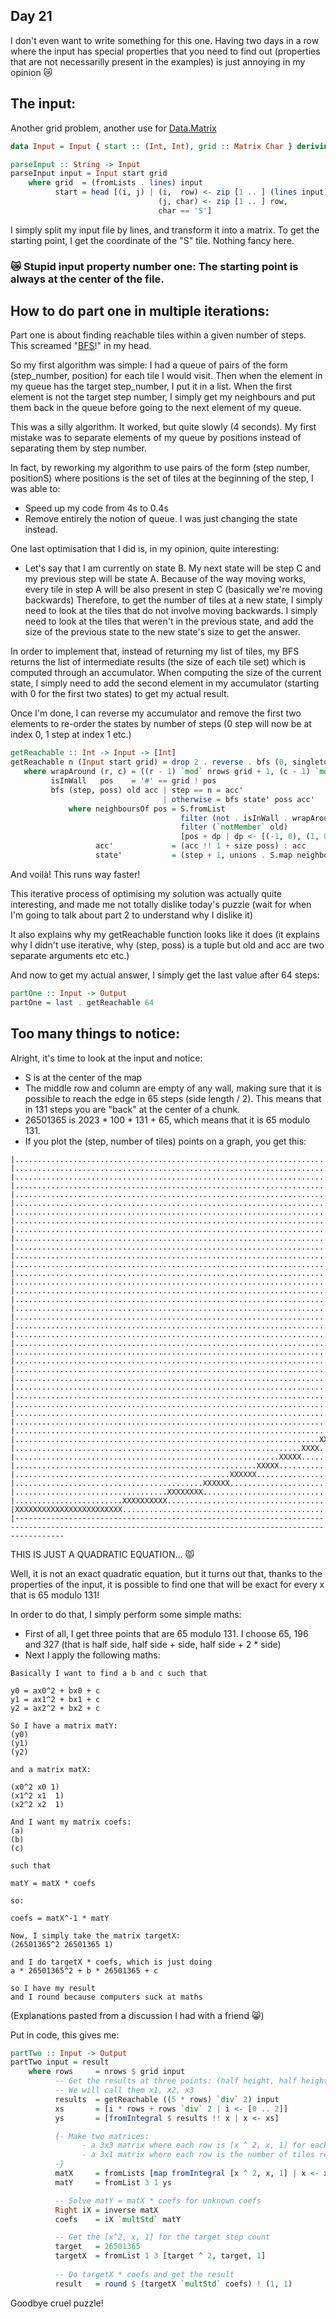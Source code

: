 ## Day 21

I don't even want to write something for this one.
Having two days in a row where the input has special properties that you need to find out (properties that are not necessarilly present in the examples) is just annoying in my opinion 😿

## The input:

Another grid problem, another use for [Data.Matrix](https://hackage.haskell.org/package/matrix-0.3.6.3/docs/Data-Matrix.html)

```hs
data Input = Input { start :: (Int, Int), grid :: Matrix Char } deriving (Show)

parseInput :: String -> Input
parseInput input = Input start grid
    where grid  = (fromLists . lines) input
          start = head [(i, j) | (i,  row) <- zip [1 .. ] (lines input), 
                                 (j, char) <- zip [1 .. ] row,
                                 char == 'S']
```

I simply split my input file by lines, and transform it into a matrix. To get the starting point, I get the coordinate of the "S" tile. Nothing fancy here.

### 😿 Stupid input property number one: The starting point is always at the center of the file.

## How to do part one in multiple iterations:

Part one is about finding reachable tiles within a given number of steps. This screamed "[BFS](https://en.wikipedia.org/wiki/Breadth-first_search)!" in my head.

So my first algorithm was simple: I had a queue of pairs of the form (step_number, position) for each tile I would visit.
Then when the element in my queue has the target step_number, I put it in a list.
When the first element is not the target step number, I simply get my neighbours and put them back in the queue before going to the next element of my queue.

This was a silly algorithm. It worked, but quite slowly (4 seconds). My first mistake was to separate elements of my queue by positions instead of separating them by step number.

In fact, by reworking my algorithm to use pairs of the form (step number, positionS) where positions is the set of tiles at the beginning of the step, I was able to:
 - Speed up my code from 4s to 0.4s
 - Remove entirely the notion of queue. I was just changing the state instead.

One last optimisation that I did is, in my opinion, quite interesting:
 - Let's say that I am currently on state B. My next state will be step C and my previous step will be state A.
 Because of the way moving works, every tile in step A will be also present in step C (basically we're moving backwards)
 Therefore, to get the number of tiles at a new state, I simply need to look at the tiles that do not involve moving backwards. I simply need to look at the tiles that weren't in the previous state, and add the size of the previous state to the new state's size to get the answer.

 In order to implement that, instead of returning my list of tiles, my BFS returns the list of intermediate results (the size of each tile set) which is computed through an accumulator.
 When computing the size of the current state, I simply need to add the second element in my accumulator (starting with 0 for the first two states) to get my actual result.

Once I'm done, I can reverse my accumulator and remove the first two elements to re-order the states by number of steps (0 step will now be at index 0, 1 step at index 1 etc.)

 ```hs
getReachable :: Int -> Input -> [Int]
getReachable n (Input start grid) = drop 2 . reverse . bfs (0, singleton start) empty $ [0, 0]
    where wrapAround (r, c) = ((r - 1) `mod` nrows grid + 1, (c - 1) `mod` ncols grid + 1)
          isInWall   pos    = '#' == grid ! pos
          bfs (step, poss) old acc | step == n = acc'
                                   | otherwise = bfs state' poss acc'
              where neighboursOf pos = S.fromList                           .
                                       filter (not . isInWall . wrapAround) .
                                       filter (`notMember` old)             $
                                       [pos + dp | dp <- [(-1, 0), (1, 0), (0, -1), (0, 1)]]
                    acc'             = (acc !! 1 + size poss) : acc
                    state'           = (step + 1, unions . S.map neighboursOf $ poss)
```

And voilà! This runs way faster!

This iterative process of optimising my solution was actually quite interesting, and made me not totally dislike today's puzzle (wait for when I'm going to talk about part 2 to understand why I dislike it)

It also explains why my getReachable function looks like it does (it explains why I didn't use iterative, why (step, poss) is a tuple but old and acc are two separate arguments etc etc.)

And now to get my actual answer, I simply get the last value after 64 steps:
```hs
partOne :: Input -> Output
partOne = last . getReachable 64
```

## Too many things to notice:

Alright, it's time to look at the input and notice:
 - S is at the center of the map
 - The middle row and column are empty of any wall, making sure that it is possible to reach the edge in 65 steps (side length / 2). This means that in 131 steps you are "back" at the center of a chunk.
 - 26501365 is 2023 * 100 * 131 + 65, which means that it is 65 modulo 131.
 - If you plot the (step, number of tiles) points on a graph, you get this:

```
|.......................................................................................................................................................
|.......................................................................................................................................................
|.....................................................................................................................................................XX
|...................................................................................................................................................XX..
|.................................................................................................................................................XX....
|...............................................................................................................................................XX......
|............................................................................................................................................XXX........
|..........................................................................................................................................XX...........
|........................................................................................................................................XX.............
|......................................................................................................................................XX...............
|....................................................................................................................................XX.................
|..................................................................................................................................XX...................
|...............................................................................................................................XXX.....................
|.............................................................................................................................XX........................
|...........................................................................................................................XX..........................
|........................................................................................................................XXX............................
|......................................................................................................................XX...............................
|...................................................................................................................XXX.................................
|.................................................................................................................XX....................................
|..............................................................................................................XXX......................................
|............................................................................................................XX.........................................
|.........................................................................................................XXX...........................................
|......................................................................................................XXX..............................................
|...................................................................................................XXX.................................................
|................................................................................................XXX....................................................
|.............................................................................................XXX.......................................................
|..........................................................................................XXX..........................................................
|......................................................................................XXXX.............................................................
|...................................................................................XXX.................................................................
|................................................................................XXX....................................................................
|............................................................................XXXX.......................................................................
|........................................................................XXXX...........................................................................
|....................................................................XXXX...............................................................................
|................................................................XXXX...................................................................................
|...........................................................XXXXX.......................................................................................
|......................................................XXXXX............................................................................................
|................................................XXXXXX.................................................................................................
|..........................................XXXXXX.......................................................................................................
|..................................XXXXXXXX.............................................................................................................
|........................XXXXXXXXXX.....................................................................................................................
|XXXXXXXXXXXXXXXXXXXXXXXX...............................................................................................................................
|-------------------------------------------------------------------------------------------------------------------------------------------------------
```

THIS IS JUST A QUADRATIC EQUATION... 😾

Well, it is not an exact quadratic equation, but it turns out that, thanks to the properties of the input, it is possible to find one that will be exact for every x that is 65 modulo 131!

In order to do that, I simply perform some simple maths:
 - First of all, I get three points that are 65 modulo 131. I choose 65, 196 and 327 (that is half side, half side + side, half side + 2 * side)
 - Next I apply the following maths:

```
Basically I want to find a b and c such that

y0 = ax0^2 + bx0 + c
y1 = ax1^2 + bx1 + c
y2 = ax2^2 + bx2 + c

So I have a matrix matY:
(y0)
(y1)
(y2)

and a matrix matX:

(x0^2 x0 1)
(x1^2 x1  1)
(x2^2 x2  1)

And I want my matrix coefs:
(a)
(b)
(c)

such that

matY = matX * coefs

so:

coefs = matX^-1 * matY

Now, I simply take the matrix targetX:
(26501365^2 26501365 1)

and I do targetX * coefs, which is just doing
a * 26501365^2 + b * 26501365 + c

so I have my result
and I round because computers suck at maths
```

(Explanations pasted from a discussion I had with a friend 😸)

Put in code, this gives me:
```hs
partTwo :: Input -> Output
partTwo input = result
    where rows     = nrows $ grid input
          -- Get the results at three points: (half height, half height + height, half height + 2 height)
          -- We will call them x1, x2, x3
          results  = getReachable ((5 * rows) `div` 2) input
          xs       = [i * rows + rows `div` 2 | i <- [0 .. 2]]
          ys       = [fromIntegral $ results !! x | x <- xs]

          {- Make two matrices: 
                - a 3x3 matrix where each row is [x ^ 2, x, 1] for each x in our three points
                - a 3x1 matrix where each row is the number of tiles reachable after x1, x2 and x3
          -}
          matX     = fromLists [map fromIntegral [x ^ 2, x, 1] | x <- xs]
          matY     = fromList 3 1 ys

          -- Solve matY = matX * coefs for unknown coefs
          Right iX = inverse matX
          coefs    = iX `multStd` matY

          -- Get the [x^2, x, 1] for the target step count
          target   = 26501365
          targetX  = fromList 1 3 [target ^ 2, target, 1]
          
          -- Do targetX * coefs and get the result
          result   = round $ (targetX `multStd` coefs) ! (1, 1)
```


Goodbye cruel puzzle!
